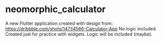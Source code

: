 # neomorphic_calculator

A new Flutter application created with design from: https://dribbble.com/shots/14734566-Calculator-App
No logic included. Created just for practice with widgets. Logic will be included (maybe).
